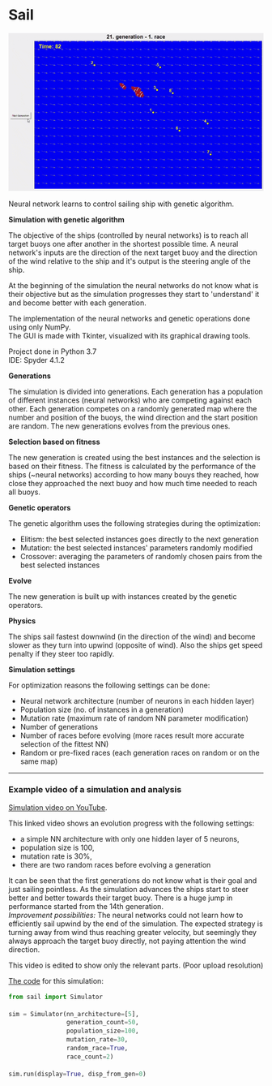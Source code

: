 # Sail

[![Demo](https://github.com/kkovati/Sail/blob/master/docs/demo.gif)](https://youtu.be/wNEWmePgh4I)

Neural network learns to control sailing ship with genetic algorithm.
 
**Simulation with genetic algorithm**
 
The objective of the ships (controlled by neural networks) is to reach all target buoys 
one after another in the shortest possible time. 
A neural network's inputs are the direction of the next target buoy 
and the direction of the wind relative to the ship and it's output is the steering angle of the ship.

At the beginning of the simulation the neural networks do not know what is their objective but as the simulation
progresses they start to 'understand' it and become better with each generation.

The implementation of the neural networks and genetic operations done using only NumPy.<br/>
The GUI is made with Tkinter, visualized with its graphical drawing tools.
 
Project done in Python 3.7<br/> 
IDE: Spyder 4.1.2
 
**Generations**
 
The simulation is divided into generations. Each generation has a population of different instances (neural networks)
who are competing against each other. Each generation competes on a randomly generated map 
where the number and position of the buoys, the wind direction and the start position are random.
The new generations evolves from the previous ones. 
 
**Selection based on fitness** 
 
The new generation is created using the best instances and the selection is based on their fitness.
The fitness is calculated by the performance of the ships (~neural networks) according to how many 
bouys they reached, how close they approached the next buoy and how much time needed to reach all buoys.
 
**Genetic operators**
 
The genetic algorithm uses the following strategies during the optimization:
 
- Elitism: the best selected instances goes directly to the next generation
- Mutation: the best selected instances' parameters randomly modified
- Crossover: averaging the parameters of randomly chosen pairs from the best selected instances 

**Evolve**

The new generation is built up with instances created by the genetic operators.

**Physics**

The ships sail fastest downwind (in the direction of the wind) and become slower as they turn into
upwind (opposite of wind). Also the ships get speed penalty if they steer too rapidly. 

**Simulation settings**

For optimization reasons the following settings can be done:

- Neural network architecture (number of neurons in each hidden layer)
- Population size (no. of instances in a generation)
- Mutation rate (maximum rate of random NN parameter modification)
- Number of generations
- Number of races before evolving (more races result more accurate selection of the fittest NN)
- Random or pre-fixed races (each generation races on random or on the same map)

---
### Example video of a simulation and analysis

[Simulation video on YouTube](https://youtu.be/wNEWmePgh4I).

This linked video shows an evolution progress with the following settings:
- a simple NN architecture with only one hidden layer of 5 neurons, 
- population size is 100,
- mutation rate is 30%,
- there are two random races before evolving a generation

It can be seen that the first generations do not know what is their goal and just sailing pointless.
As the simulation advances the ships start to steer better and better towards their target buoy.
There is a huge jump in performance started from the 14th generation.<br/>
*Improvement possibilities:* The neural networks could not learn how to efficiently sail upwind by the end
of the simulation. The expected strategy is turning away from wind thus reaching greater velocity,
but seemingly they always approach the target buoy directly, not paying attention the wind direction.

This video is edited to show only the relevant parts. (Poor upload resolution) 
 
[The code](https://github.com/kkovati/Sail/blob/master/main.py) for this simulation:
 
```python
from sail import Simulator

sim = Simulator(nn_architecture=[5],
                generation_count=50,
                population_size=100,
                mutation_rate=30,
                random_race=True,
                race_count=2)    

sim.run(display=True, disp_from_gen=0)
```

